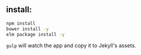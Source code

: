 ## install:

```bash
npm install
bower install -y
elm package install -y
```

`gulp` will watch the app and copy it to Jekyll's assets.
